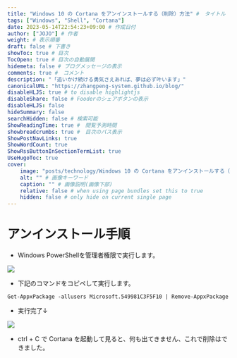 ```yaml
---
title: "Windows 10 の Cortana をアンインストールする（削除）方法" #　タイトル
tags: ["Windows", "Shell", "Cortana"]
date: 2023-05-14T22:54:23+09:00 # 作成日付
author: ["JOJO"] # 作者
weight: # 表示順番
draft: false # 下書き
showToc: true # 目次
TocOpen: true # 目次の自動展開
hidemeta: false # ブログメッセージの表示
comments: true #　コメント
description: "「追いかけ続ける勇気さえあれば、夢は必ず叶います」"
canonicalURL: "https://zhangpeng-system.github.io/blog/"
disableHLJS: true # to disable highlightjs
disableShare: false # Fooderのシェアボタンの表示
disableHLJS: false
hideSummary: false
searchHidden: false # 検索可能
ShowReadingTime: true #　閲覧予測時間
showbreadcrumbs: true #　目次のパス表示
ShowPostNavLinks: true
ShowWordCount: true
ShowRssButtonInSectionTermList: true
UseHugoToc: true
cover:
    image: "posts/technology/Windows 10 の Cortana をアンインストールする（削除）方法/Windows 10 の Cortana をアンインストールする（削除）方法.001.png" # 画像パス：posts/life/ブログファイル同名.png
    alt: "" # 画像キーワード
    caption: "" # 画像説明(画像下部)
    relative: false # when using page bundles set this to true
    hidden: false # only hide on current single page
---
```

# アンインストール手順

- Windows PowerShellを管理者権限で実行します。

![](https://storage.googleapis.com/zenn-user-upload/9c59532fb185-20230114.png)

- 下記のコマンドをコピペして実行します。

```shell
Get-AppxPackage -allusers Microsoft.549981C3F5F10 | Remove-AppxPackage
```

- 実行完了↓

![](https://storage.googleapis.com/zenn-user-upload/8610ee2d8db2-20230114.png)

- ctrl + C で Cortana を起動して見ると、何も出てきません、これで削除はできました。

